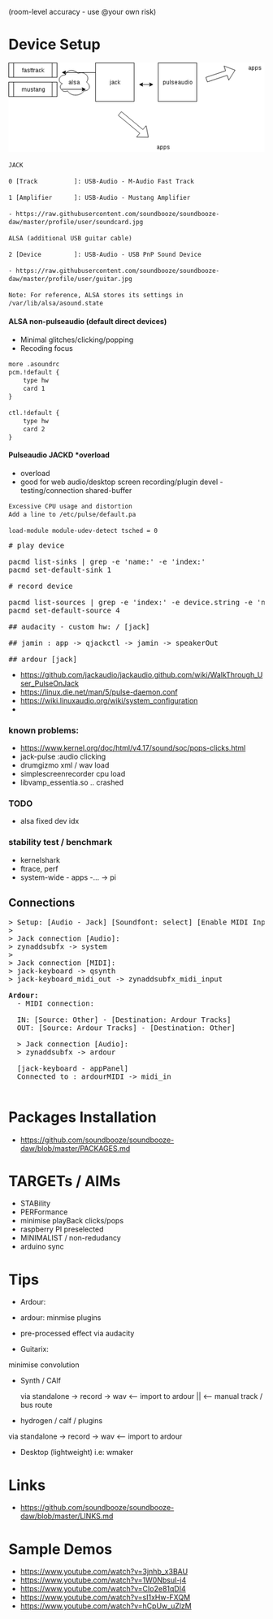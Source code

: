 (room-level accuracy - use @your own risk)

# Device Setup

![alt text](https://raw.githubusercontent.com/soundbooze/soundbooze-daw/master/profile/user/bingung-not.png "Home")

```
JACK

0 [Track          ]: USB-Audio - M-Audio Fast Track

1 [Amplifier      ]: USB-Audio - Mustang Amplifier

- https://raw.githubusercontent.com/soundbooze/soundbooze-daw/master/profile/user/soundcard.jpg

ALSA (additional USB guitar cable)

2 [Device         ]: USB-Audio - USB PnP Sound Device

- https://raw.githubusercontent.com/soundbooze/soundbooze-daw/master/profile/user/guitar.jpg

Note: For reference, ALSA stores its settings in /var/lib/alsa/asound.state
```

#### ALSA non-pulseaudio (default direct devices)

- Minimal glitches/clicking/popping
- Recoding focus

```
more .asoundrc 
pcm.!default {
    type hw
    card 1
}

ctl.!default {
    type hw
    card 2
}
```

#### Pulseaudio JACKD *overload

- overload
- good for web audio/desktop screen recording/plugin devel - testing/connection shared-buffer

```
Excessive CPU usage and distortion
Add a line to /etc/pulse/default.pa

load-module module-udev-detect tsched = 0
```

<pre>
# play device

pacmd list-sinks | grep -e 'name:' -e 'index:'
pacmd set-default-sink 1 

# record device

pacmd list-sources | grep -e 'index:' -e device.string -e 'name:'
pacmd set-default-source 4

## audacity - custom hw: / [jack]

## jamin : app -> qjackctl -> jamin -> speakerOut

## ardour [jack]
</pre>

- https://github.com/jackaudio/jackaudio.github.com/wiki/WalkThrough_User_PulseOnJack
- https://linux.die.net/man/5/pulse-daemon.conf
- https://wiki.linuxaudio.org/wiki/system_configuration
-

### known problems:

- https://www.kernel.org/doc/html/v4.17/sound/soc/pops-clicks.html
- jack-pulse :audio clicking
- drumgizmo xml / wav load
- simplescreenrecorder cpu load 
- libvamp_essentia.so .. crashed

### TODO

- alsa fixed dev idx

### stability test / benchmark

- kernelshark
- ftrace, perf
- system-wide - apps -... -> pi

## Connections

<pre>
> Setup: [Audio - Jack] [Soundfont: select] [Enable MIDI Input: Jack]
>
> Jack connection [Audio]: 
> zynaddsubfx -> system
>
> Jack connection [MIDI]: 
> jack-keyboard -> qsynth 
> jack-keyboard_midi_out -> zynaddsubfx_midi_input

<b>Ardour: </b>
  - MIDI connection: 
  
  IN: [Source: Other] - [Destination: Ardour Tracks]
  OUT: [Source: Ardour Tracks] - [Destination: Other]
  
  > Jack connection [Audio]: 
  > zynaddsubfx -> ardour
  
  [jack-keyboard - appPanel]
  Connected to : ardourMIDI -> midi_in

</pre>

# Packages Installation

- https://github.com/soundbooze/soundbooze-daw/blob/master/PACKAGES.md

# TARGETs / AIMs

- STABility
- PERFormance
- minimise playBack clicks/pops
- raspberry PI preselected 
- MINIMALIST / non-redudancy
- arduino sync

# Tips

- Ardour: 
 
 - ardour: minmise plugins
 - pre-processed effect via audacity
 
- Guitarix:
 
 minimise convolution

- Synth / CAlf

  via standalone -> record -> wav <-- import to ardour ||
                                  <-- manual track / bus route
 - hydrogen / calf / plugins
 
  via standalone -> record -> wav <-- import to ardour
  
 - Desktop (lightweight) i.e: wmaker

# Links

- https://github.com/soundbooze/soundbooze-daw/blob/master/LINKS.md

# Sample Demos

- https://www.youtube.com/watch?v=3jnhb_x3BAU
- https://www.youtube.com/watch?v=1W0NbsuI-j4
- https://www.youtube.com/watch?v=CIo2e81qDI4
- https://www.youtube.com/watch?v=sI1xHw-FXQM
- https://www.youtube.com/watch?v=hCpUw_uZlzM

